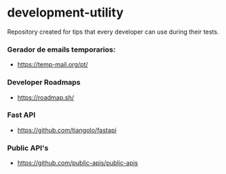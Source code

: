 # development-utility
Repository created for tips that every developer can use during their tests.


### Gerador de emails temporarios:
* https://temp-mail.org/pt/

### Developer Roadmaps
* https://roadmap.sh/

### Fast API
* https://github.com/tiangolo/fastapi

### Public API's
* https://github.com/public-apis/public-apis
